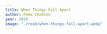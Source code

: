 ```yaml
---
title: When Things Fall Apart
author: Pema Chodron
year: 2019
image: "./read/when-things-fall-apart.webp"
---
```

